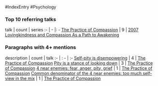 #IndexEntry #Psychology

### Top 10 referring talks
talk | count | series
:- | - |: -
<a data-href="The Practice of Compassion" href="The+Practice+of+Compassion" class="internal-link" target="_blank" rel="noopener">The Practice of Compassion</a> | 9 | <a data-href="2007 Lovingkindness and Compassion As a Path to Awakening" href="2007+Lovingkindness+and+Compassion+As+a+Path+to+Awakening" class="internal-link" target="_blank" rel="noopener">2007 Lovingkindness and Compassion As a Path to Awakening</a>

### Paragraphs with 4+ mentions
description | count | talk
:- | : - | :-
<a aria-label-position="top" aria-label="The Practice of Compassion > Self-pity is disempowering" data-href="The Practice of Compassion#Self-pity is disempowering" href="The+Practice+of+Compassion#Self-pity+is+disempowering" class="internal-link" target="_blank" rel="noopener">Self-pity is disempowering</a> | 4 | <a data-href="The Practice of Compassion" href="The+Practice+of+Compassion" class="internal-link" target="_blank" rel="noopener">The Practice of Compassion</a>
<a aria-label-position="top" aria-label="The Practice of Compassion > Pity is a stance of looking down" data-href="The Practice of Compassion#Pity is a stance of looking down" href="The+Practice+of+Compassion#Pity+is+a+stance+of+looking+down" class="internal-link" target="_blank" rel="noopener">Pity is a stance of looking down</a> | 3 | <a data-href="The Practice of Compassion" href="The+Practice+of+Compassion" class="internal-link" target="_blank" rel="noopener">The Practice of Compassion</a>
<a aria-label-position="top" aria-label="The Practice of Compassion > 4 near enemies fear anger pity grief" data-href="The Practice of Compassion#4 near enemies fear anger pity grief" href="The+Practice+of+Compassion#4+near+enemies+fear+anger+pity+grief" class="internal-link" target="_blank" rel="noopener">4 near enemies: fear, anger, pity, grief</a> | 1 | <a data-href="The Practice of Compassion" href="The+Practice+of+Compassion" class="internal-link" target="_blank" rel="noopener">The Practice of Compassion</a>
<a aria-label-position="top" aria-label="The Practice of Compassion > Common denominator of the 4 near enemies too much self-view in the mix" data-href="The Practice of Compassion#Common denominator of the 4 near enemies too much self-view in the mix" href="The+Practice+of+Compassion#Common+denominator+of+the+4+near+enemies+too+much+self-view+in+the+mix" class="internal-link" target="_blank" rel="noopener">Common denominator of the 4 near enemies: too much self-view in the mix</a> | 1 | <a data-href="The Practice of Compassion" href="The+Practice+of+Compassion" class="internal-link" target="_blank" rel="noopener">The Practice of Compassion</a>

